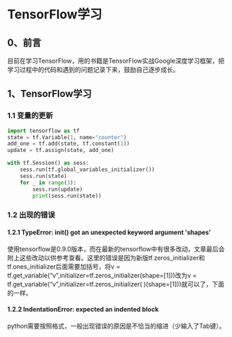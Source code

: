 # TensorFlow学习

## 0、前言

目前在学习TensorFlow，用的书籍是TensorFlow实战Google深度学习框架，把学习过程中的代码和遇到的问题记录下来，鼓励自己逐步成长。

## 1、TensorFlow学习

### 1.1 变量的更新

```python
import tensorflow as tf
state = tf.Variable(1, name="counter")
add_one = tf.add(state, tf.constant(1))
update = tf.assign(state, add_one)

with tf.Session() as sess:
    sess.run(tf.global_variables_initializer())
    sess.run(state)
    for _ in range(3):
        sess.run(update)
        print(sess.run(state))
```

### 1.2 出现的错误

#### 1.2.1 TypeError: __init__() got an unexpected keyword argument 'shapes'

使用tensorflow是0.9.0版本，而在最新的tensorflow中有很多改动，文章最后会附上这些改动以供参考查看。这里的错误是因为新版tf.zeros_initializer和tf.ones_initializer后面需要加括号，将v = tf.get_variable(“v”,initializer=tf.zeros_initializer(shape=[1]))改为v = tf.get_variable(“v”,initializer=tf.zeros_initializer( )(shape=[1]))就可以了，下面的一样。



#### 1.2.2 IndentationError: expected an indented block

python需要按照格式，一般出现错误的原因是不恰当的缩进（少输入了Tab键）。

 